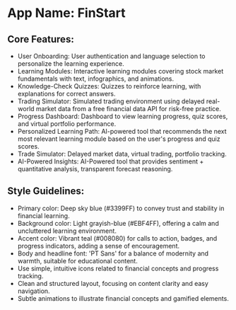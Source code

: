 # **App Name**: FinStart

## Core Features:

- User Onboarding: User authentication and language selection to personalize the learning experience.
- Learning Modules: Interactive learning modules covering stock market fundamentals with text, infographics, and animations.
- Knowledge-Check Quizzes: Quizzes to reinforce learning, with explanations for correct answers.
- Trading Simulator: Simulated trading environment using delayed real-world market data from a free financial data API for risk-free practice.
- Progress Dashboard: Dashboard to view learning progress, quiz scores, and virtual portfolio performance.
- Personalized Learning Path: AI-powered tool that recommends the next most relevant learning module based on the user's progress and quiz scores.
- Trade Simulator: Delayed market data, virtual trading, portfolio tracking.
- AI-Powered Insights: AI-Powered tool that provides sentiment + quantitative analysis, transparent forecast reasoning.

## Style Guidelines:

- Primary color: Deep sky blue (#3399FF) to convey trust and stability in financial learning.
- Background color: Light grayish-blue (#EBF4FF), offering a calm and uncluttered learning environment.
- Accent color: Vibrant teal (#008080) for calls to action, badges, and progress indicators, adding a sense of encouragement.
- Body and headline font: 'PT Sans' for a balance of modernity and warmth, suitable for educational content.
- Use simple, intuitive icons related to financial concepts and progress tracking.
- Clean and structured layout, focusing on content clarity and easy navigation.
- Subtle animations to illustrate financial concepts and gamified elements.